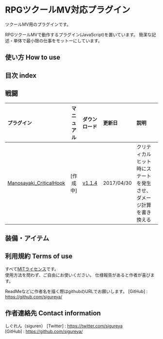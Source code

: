 # RPGツクールMV対応プラグイン

ツクールMV用のプラグインです。

RPGツクールMVで動作するプラグイン(JavaScript)を置いています。
簡潔な記述・単体で最小限の仕事をモットーにしています。

## 使い方 How to use

## 目次 index

## 戦闘
| プラグイン | マニュアル | ダウンロード | 更新日 |  説明 |
|:-----------|:-----------:|:-------------|:-------------|:-------------|
| [Manosayaki_CriticalHook](Manosasayaki_CriticalHook.js) | [作成中] | [v1.1.4](https://raw.githubusercontent.com/sigureya/RPGMaker/master/Manosasayaki_CriticalHook.js) | 2017/04/30 |クリティカルヒット時にステートを発生させ、ダメージ計算を書き換える |


## 装備・アイテム

## 利用規約 Terms of use
すべて[MITライセンス](https://github.com/sigureya/RPGMakerMV/blob/master/LICENSE.txt)です。  
使用方法を問わず、ご自由にお使いください。
仕様報告があると作者が喜びます。

ReadMeなどに作者名を描く際はgithubのURLでお願いします。
[GitHub]  : <https://github.com/sigureya/>  

## 作者連絡先 Contact information
しぐれん（siguren）
[Twitter] : <https://twitter.com/sigureya>  
[GitHub]  : <https://github.com/sigureya/>  
